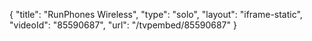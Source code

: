 {
    "title": "RunPhones Wireless",
    "type": "solo",
    "layout": "iframe-static",
    "videoId": "85590687",
    "url": "\/tvpembed\/85590687"
}